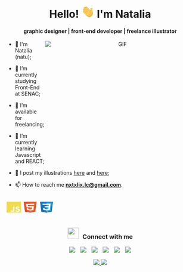 <div align="center">
<h1 align="center">Hello! <img width="35" src="https://github.com/1999AZZAR/1999AZZAR/blob/main/resources/img/waving.gif"> I'm Natalia</h1>
<h4 align="center">graphic designer | front-end developer | freelance illustrator</div>

<a target="_blank" align="center">
  <img align="right" top="500" height="300" width="400" alt="GIF" src="https://64.media.tumblr.com/49613e4c05dc98aece3f3ec96c3c8293/9504cc2f806e6d40-a5/s640x960/bd352d60e2ca286ace6b3a85d043b653202fc984.pnj">
</a>

- 🌸 I'm Natalia (natu);

- 🔭 I’m currently studying Front-End at SENAC;

- 🤝 I’m available for freelancing;

- 🌱 I’m currently learning Javascript and REACT;



- 💬 I post my illustrations <a href="https://www.instagram.com/natulims/">here</a> and <a href="https://www.deviantart.com/natulims">here</a>;

- 📫 How to reach me **nxtxlix.lc@gmail.com**.

<div style="display: inline_block"><br>
  <img align="center" alt="" height="30" width="40" src="https://raw.githubusercontent.com/devicons/devicon/master/icons/javascript/javascript-plain.svg">
  <img align="center" alt="" height="30" width="40" src="https://raw.githubusercontent.com/devicons/devicon/master/icons/html5/html5-original.svg">
  <img align="center" alt="" height="30" width="40" src="https://raw.githubusercontent.com/devicons/devicon/master/icons/css3/css3-original.svg">
</div>
<br/>
<h3 align="center" > <img src="https://media.giphy.com/media/iY8CRBdQXODJSCERIr/giphy.gif" width="30" height="30" style="margin-right: 10px;">Connect with me</h3>

<p align="center">

<a target="_blank" href="https://www.instagram.com/natulims/">
			<img src="https://64.media.tumblr.com/5d88a13349aa345bc55464f185721619/d0adaaf3dfaa9d80-ee/s75x75_c1/a61ffb6fefbfb4ad0028a374bd884da9021bdb7b.pnj"  width=35></a>
        <a style="margin-left: 10px;" target="_blank" href="https://github.com/natulims">
		<img src="https://64.media.tumblr.com/85b957027e3c5b4bafade1b6ed7d73ed/d0adaaf3dfaa9d80-41/s75x75_c1/d2bf90988a40575f5d7723ecf8ff607f3c66bc5b.pnj" width=35></a>
		<a style="margin-left: 10px;" target="_blank" href="https://ko-fi.com/natulims">
				<img src="https://64.media.tumblr.com/76640b7bd8ad9a8d3e01fca9212fff78/d0adaaf3dfaa9d80-d9/s75x75_c1/dbb92967a34e1fdc9879108e75ff64cc0306d2ba.pnj" width=38></a>
	   <a style="margin-left: 10px;" target="_blank" href="https://www.deviantart.com/natulims">
					<img src="https://64.media.tumblr.com/cda31a63cda8001aab4e851c14c917f9/d0adaaf3dfaa9d80-cc/s75x75_c1/fd73bf7c7a00a40485faa31187c2be72f588aedf.pnj" width=35></a>
        <a style="margin-left: 10px;" target="_blank" href="https://www.linkedin.com/in/nxtxlixlc/">
			<img src="https://64.media.tumblr.com/202a085de6dd5002147035bf196c798a/d0adaaf3dfaa9d80-73/s75x75_c1/b35bcc0321ba1bb4bf085d8104d654f14166a487.pnj"  width=35></a>
		<a style="margin-left: 10px;" target="_blank" href="https://twitter.com/natulims">
			<img src="https://64.media.tumblr.com/51413e4efdc52ca751ea431c40f70f90/d0adaaf3dfaa9d80-99/s75x75_c1/dd681d3cd9d169753a017e79b5d38b73eb05f078.pnj" width=35 ></a><br>
            <div align="center">
  <a href="https://github.com/dayseCampos">
  <img height="175em" src="https://github-readme-stats.vercel.app/api?username=natulims&show_icons=true&theme=kacho_ga&include_all_commits=true&count_private=true"/>
  <img height="180em" src="https://github-readme-stats.vercel.app/api/top-langs/?username=natulims&layout=compact&langs_count=7&theme=kacho_ga"/>
</div>
